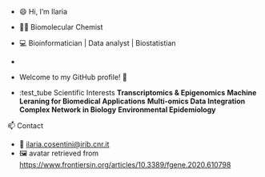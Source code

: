 - :smile: Hi, I’m Ilaria
- :woman_scientist: Biomolecular Chemist
- :computer: Bioinformatician | Data analyst | Biostatistian
- 
- Welcome to my GitHub profile! 🥳

- :test_tube Scientific Interests
  **Transcriptomics & Epigenomics**
  **Machine Leraning for Biomedical Applications**
  **Multi-omics Data Integration**
  **Complex Network in Biology**
  **Environmental Epidemiology**

📫 Contact  
- :email: ilaria.cosentini@irib.cnr.it
- 🖼️ avatar retrieved from https://www.frontiersin.org/articles/10.3389/fgene.2020.610798   
<!---
Hela06/Hela06 is a ✨ special ✨ repository because its `README.md` (this file) appears on your GitHub profile.
You can click the Preview link to take a look at your changes.
--->
